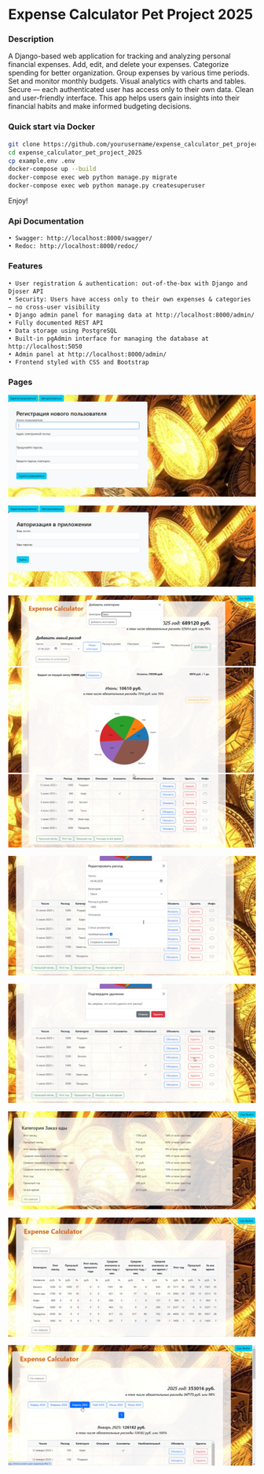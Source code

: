 # Expense Calculator Pet Project 2025
### Description
A Django-based web application for tracking and analyzing personal financial expenses. Add, edit, and delete your expenses. Categorize spending for better organization. Group expenses by various time periods. Set and monitor monthly budgets. Visual analytics with charts and tables. Secure — each authenticated user has access only to their own data. Clean and user-friendly interface. 
This app helps users gain insights into their financial habits and make informed budgeting decisions.

### Quick start via Docker

```bash
git clone https://github.com/yourusername/expense_calculator_pet_project_2025.git
cd expense_calculator_pet_project_2025
cp example.env .env
docker-compose up --build
docker-compose exec web python manage.py migrate
docker-compose exec web python manage.py createsuperuser
```
Enjoy!

### Api Documentation
    • Swagger: http://localhost:8000/swagger/
    • Redoc: http://localhost:8000/redoc/

### Features
    • User registration & authentication: out-of-the-box with Django and Djoser API
    • Security: Users have access only to their own expenses & categories — no cross-user visibility    
    • Django admin panel for managing data at http://localhost:8000/admin/
    • Fully documented REST API
    • Data storage using PostgreSQL
    • Built-in pgAdmin interface for managing the database at http://localhost:5050
    • Admin panel at http://localhost:8000/admin/
    • Frontend styled with CSS and Bootstrap

### Pages

![Registration](assets/registration.png)

![Login](assets/login.png)

![Add_Category](assets/add_category.png)
![Main_Page_Diagram](assets/main_page_diagram.png)
![Main_Page_Current_Month](assets/main_page_current_month.png)

![Edit_Expense](assets/edit_expense.png)

![Delete_Expense](assets/delete_expense.png)

![Category_Analysis](assets/category_analysis.png)

![Categories_Analysis](assets/categories_analysis.png)

![Periods](assets/periods.png)
